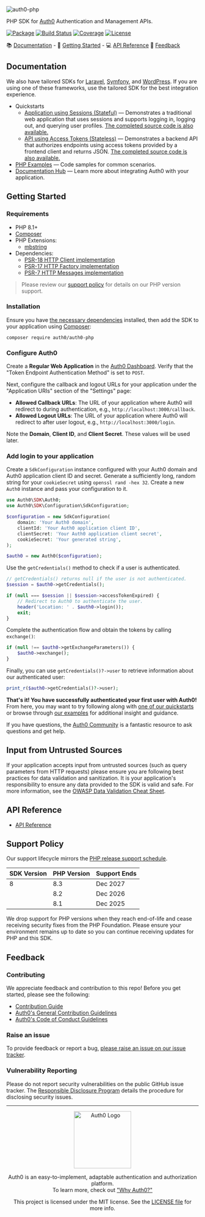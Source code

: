 ![auth0-php](https://cdn.auth0.com/website/sdks/banners/auth0-php-banner.png)

PHP SDK for [Auth0](https://auth0.com) Authentication and Management APIs.

[![Package](https://img.shields.io/packagist/dt/auth0/auth0-php)](https://packagist.org/packages/auth0/auth0-php)
[![Build Status](https://github.com/auth0/auth0-PHP/actions/workflows/tests.yml/badge.svg)](https://github.com/auth0/auth0-PHP/actions/workflows/tests.yml)
[![Coverage](https://img.shields.io/codecov/c/github/auth0/auth0-PHP/main)](https://codecov.io/gh/auth0/auth0-PHP)
[![License](https://img.shields.io/github/license/auth0/auth0-PHP)](https://doge.mit-license.org/)

:books: [Documentation](#documentation) - :rocket: [Getting Started](#getting-started) - :computer: [API Reference](#api-reference) :speech_balloon: [Feedback](#feedback)

## Documentation

We also have tailored SDKs for [Laravel](https://github.com/auth0/laravel-auth0), [Symfony](https://github.com/auth0/symfony), and [WordPress](https://github.com/auth0/wordpress). If you are using one of these frameworks, use the tailored SDK for the best integration experience.

- Quickstarts
  - [Application using Sessions (Stateful)](https://auth0.com/docs/quickstart/webapp/php) — Demonstrates a traditional web application that uses sessions and supports logging in, logging out, and querying user profiles. [The completed source code is also available.](https://github.com/auth0-samples/auth0-php-web-app)
  - [API using Access Tokens (Stateless)](https://auth0.com/docs/quickstart/backend/php) — Demonstrates a backend API that authorizes endpoints using access tokens provided by a frontend client and returns JSON. [The completed source code is also available.](https://github.com/auth0-samples/auth0-php-api-samples)
- [PHP Examples](./EXAMPLES.md) — Code samples for common scenarios.
- [Documentation Hub](https://www.auth0.com/docs) — Learn more about integrating Auth0 with your application.

## Getting Started

### Requirements

- PHP 8.1+
- [Composer](https://getcomposer.org/)
- PHP Extensions:
  - [mbstring](https://www.php.net/manual/en/book.mbstring.php)
- Dependencies:
  - [PSR-18 HTTP Client implementation](./FAQ.md#what-is-psr-18)
  - [PSR-17 HTTP Factory implementation](./FAQ.md#what-is-psr-17)
  - [PSR-7 HTTP Messages implementation](./FAQ.md#what-is-psr-7)

> Please review our [support policy](#support-policy) for details on our PHP version support.

### Installation

Ensure you have [the necessary dependencies](#requirements) installed, then add the SDK to your application using [Composer](https://getcomposer.org/):

```
composer require auth0/auth0-php
```

### Configure Auth0

Create a **Regular Web Application** in the [Auth0 Dashboard](https://manage.auth0.com/#/applications). Verify that the "Token Endpoint Authentication Method" is set to `POST`.

Next, configure the callback and logout URLs for your application under the "Application URIs" section of the "Settings" page:

- **Allowed Callback URLs**: The URL of your application where Auth0 will redirect to during authentication, e.g., `http://localhost:3000/callback`.
- **Allowed Logout URLs**: The URL of your application where Auth0 will redirect to after user logout, e.g., `http://localhost:3000/login`.

Note the **Domain**, **Client ID**, and **Client Secret**. These values will be used later.

### Add login to your application

Create a `SdkConfiguration` instance configured with your Auth0 domain and Auth0 application client ID and secret. Generate a sufficiently long, random string for your `cookieSecret` using `openssl rand -hex 32`. Create a new `Auth0` instance and pass your configuration to it.

```php
use Auth0\SDK\Auth0;
use Auth0\SDK\Configuration\SdkConfiguration;

$configuration = new SdkConfiguration(
    domain: 'Your Auth0 domain',
    clientId: 'Your Auth0 application client ID',
    clientSecret: 'Your Auth0 application client secret',
    cookieSecret: 'Your generated string',
);

$auth0 = new Auth0($configuration);
```

Use the `getCredentials()` method to check if a user is authenticated.

```php
// getCredentials() returns null if the user is not authenticated.
$session = $auth0->getCredentials();

if (null === $session || $session->accessTokenExpired) {
    // Redirect to Auth0 to authenticate the user.
    header('Location: ' . $auth0->login());
    exit;
}
```

Complete the authentication flow and obtain the tokens by calling `exchange()`:

```php
if (null !== $auth0->getExchangeParameters()) {
    $auth0->exchange();
}
```

Finally, you can use `getCredentials()?->user` to retrieve information about our authenticated user:

```php
print_r($auth0->getCredentials()?->user);
```

**That's it! You have successfully authenticated your first user with Auth0!** From here, you may want to try following along with [one of our quickstarts](#documentation) or browse through [our examples](./EXAMPLES.md) for additional insight and guidance.

If you have questions, the [Auth0 Community](https://community.auth0.com/) is a fantastic resource to ask questions and get help.

## Input from Untrusted Sources

If your application accepts input from untrusted sources (such as query parameters from HTTP requests) please ensure you are following best practices for data validation and sanitization. It is your application's responsibility to ensure any data provided to the SDK is valid and safe. For more information, see the [OWASP Data Validation Cheat Sheet](https://cheatsheetseries.owasp.org/cheatsheets/Input_Validation_Cheat_Sheet.html).

## API Reference

- [API Reference](https://auth0.github.io/auth0-PHP/)

## Support Policy

Our support lifecycle mirrors the [PHP release support schedule](https://www.php.net/supported-versions.php).

| SDK Version | PHP Version | Support Ends |
| ----------- | ----------- | ------------ |
| 8           | 8.3         | Dec 2027     |
|             | 8.2         | Dec 2026     |
|             | 8.1         | Dec 2025     |

We drop support for PHP versions when they reach end-of-life and cease receiving security fixes from the PHP Foundation. Please ensure your environment remains up to date so you can continue receiving updates for PHP and this SDK.

## Feedback

### Contributing

We appreciate feedback and contribution to this repo! Before you get started, please see the following:

- [Contribution Guide](./.github/CONTRIBUTING.md)
- [Auth0's General Contribution Guidelines](https://github.com/auth0/open-source-template/blob/master/GENERAL-CONTRIBUTING.md)
- [Auth0's Code of Conduct Guidelines](https://github.com/auth0/open-source-template/blob/master/CODE-OF-CONDUCT.md)

### Raise an issue

To provide feedback or report a bug, [please raise an issue on our issue tracker](https://github.com/auth0/auth0-PHP/issues).

### Vulnerability Reporting

Please do not report security vulnerabilities on the public GitHub issue tracker. The [Responsible Disclosure Program](https://auth0.com/whitehat) details the procedure for disclosing security issues.

---

<p align="center">
  <picture>
    <source media="(prefers-color-scheme: light)" srcset="https://cdn.auth0.com/website/sdks/logos/auth0_light_mode.png" width="150">
    <source media="(prefers-color-scheme: dark)" srcset="https://cdn.auth0.com/website/sdks/logos/auth0_dark_mode.png" width="150">
    <img alt="Auth0 Logo" src="https://cdn.auth0.com/website/sdks/logos/auth0_light_mode.png" width="150">
  </picture>
</p>

<p align="center">Auth0 is an easy-to-implement, adaptable authentication and authorization platform.<br />To learn more, check out <a href="https://auth0.com/why-auth0">"Why Auth0?"</a></p>

<p align="center">This project is licensed under the MIT license. See the <a href="./LICENSE.md">LICENSE file</a> for more info.</p>

